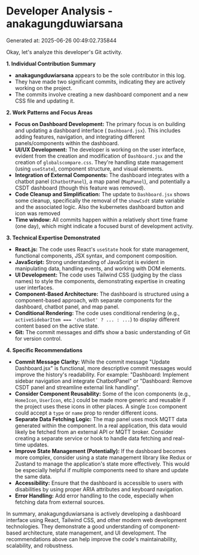 # Developer Analysis - anakagungduwiarsana
Generated at: 2025-06-26 00:49:02.735844

Okay, let's analyze this developer's Git activity.

**1. Individual Contribution Summary**

*   **anakagungduwiarsana** appears to be the sole contributor in this log.
*   They have made two significant commits, indicating they are actively working on the project.
*   The commits involve creating a new dashboard component and a new CSS file and updating it.

**2. Work Patterns and Focus Areas**

*   **Focus on Dashboard Development:** The primary focus is on building and updating a dashboard interface ( `Dashboard.jsx`).  This includes adding features, navigation, and integrating different panels/components within the dashboard.
*   **UI/UX Development:** The developer is working on the user interface, evident from the creation and modification of `Dashboard.jsx` and the creation of `globalscompare.css`.  They're handling state management (using `useState`), component structure, and visual elements.
*   **Integration of External Components:** The dashboard integrates with a chatbot panel (`ChatbotPanel`), a map panel (`MapPanel`), and potentially a CSDT dashboard (though this feature was removed).
*   **Code Cleanup and Simplification:** The update to `Dashboard.jsx` shows some cleanup, specifically the removal of the `showCsdt` state variable and the associated logic. Also the kubernetes dashboard button and icon was removed
*   **Time window:** All commits happen within a relatively short time frame (one day), which might indicate a focused burst of development activity.

**3. Technical Expertise Demonstrated**

*   **React.js:**  The code uses React's `useState` hook for state management, functional components, JSX syntax, and component composition.
*   **JavaScript:** Strong understanding of JavaScript is evident in manipulating data, handling events, and working with DOM elements.
*   **UI Development:** The code uses Tailwind CSS (judging by the class names) to style the components, demonstrating expertise in creating user interfaces.
*   **Component-Based Architecture:** The dashboard is structured using a component-based approach, with separate components for the dashboard, chatbot panel, and map panel.
*   **Conditional Rendering:** The code uses conditional rendering (e.g., `activeSidebarItem === 'chatbot' ? ... : ...`) to display different content based on the active state.
*   **Git:**  The commit messages and diffs show a basic understanding of Git for version control.

**4. Specific Recommendations**

*   **Commit Message Clarity:** While the commit message "Update Dashboard.jsx" is functional, more descriptive commit messages would improve the history's readability. For example:  "Dashboard: Implement sidebar navigation and integrate ChatbotPanel" or "Dashboard: Remove CSDT panel and streamline external link handling".
*   **Consider Component Reusability:** Some of the icon components (e.g., `HomeIcon`, `UserIcon`, etc.) could be made more generic and reusable if the project uses these icons in other places.  A single `Icon` component could accept a `type` or `name` prop to render different icons.
*   **Separate Data Fetching Logic:** The map panel uses mock MQTT data generated within the component. In a real application, this data would likely be fetched from an external API or MQTT broker.  Consider creating a separate service or hook to handle data fetching and real-time updates.
*   **Improve State Management (Potentially):** If the dashboard becomes more complex, consider using a state management library like Redux or Zustand to manage the application's state more effectively.  This would be especially helpful if multiple components need to share and update the same data.
*   **Accessibility:** Ensure that the dashboard is accessible to users with disabilities by using proper ARIA attributes and keyboard navigation.
*   **Error Handling:** Add error handling to the code, especially when fetching data from external sources.

In summary, anakagungduwiarsana is actively developing a dashboard interface using React, Tailwind CSS, and other modern web development technologies. They demonstrate a good understanding of component-based architecture, state management, and UI development. The recommendations above can help improve the code's maintainability, scalability, and robustness.
